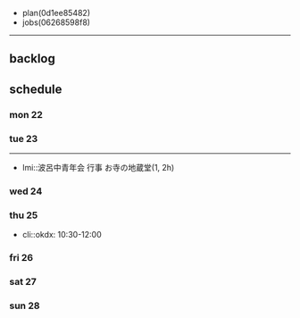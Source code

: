 
- plan(0d1ee85482)
- jobs(06268598f8)
---

## backlog

## schedule
### mon 22
### tue 23
---
- lmi::波呂中青年会 行事 お寺の地蔵堂(1, 2h)
### wed 24
### thu 25
- cli::okdx: 10:30-12:00
### fri 26
### sat 27
### sun 28




